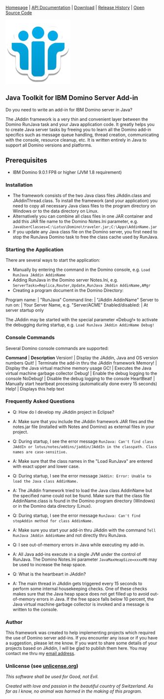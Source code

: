 [Homepage](README.md) | [API Documentation](api/index.html) | [Download](DOWNLOAD.md) | [Release History](HISTORY.md) | [Open Source Code](https://github.com/AndyBrunner/Domino-JAddin)

![Domino](Domino-Icon.png)

## Java Toolkit for IBM Domino Server Add-in

Do you need to write an add-in for IBM Domino server in Java?

The JAddin framework is a very thin and convenient layer between the Domino RunJava task and your Java application code. It greatly helps you to create Java server tasks by freeing you to learn all the Domino add-in specifics such as message queue handling, thread creation, communicating with the console, resource cleanup, etc. It is written entirely in Java to support all Domino versions and platforms.

## Prerequisites

- IBM Domino 9.0.1 FP8 or higher (JVM 1.8 requirement)

### Installation

- The framework consists of the two Java class files JAddin.class and JAddinThread.class. To install the framework (and your application) you need to copy all necessary Java class files to the program directory on Windows or to the data directory on Linux.
- Alternatively you can combine all class files in one JAR container and add this JAR file name to the Domino Notes.Ini parameter, e.g. `JavaUserClasses=C:\Lotus\Domino\traveler.jar;C:\Apps\AddinName.jar`
- If you update any Java class file on the Domino server, you first need to stop the RunJava Domino task to free the class cache used by RunJava.

### Starting the Application

There are several ways to start the application:

- Manually by entering the command in the Domino console, e.g. `Load RunJava JAddin AddinName`
- Adding RunJava in the Domino server Notes.Ini, e.g. `ServerTasks=Replica,Router,Update,RunJava JAddin AddinName,AMgr`
- Creating a program document in the Domino Directory:

Program name: | "RunJava"
Command line:  | "JAddin AddinName"
Server to run on: | Your Server Name, e.g. "Server/ACME"
Enabled/disabled: | At server startup only

The JAddin may be started with the special parameter «Debug!» to activate the debugging during startup, e.g. `Load RunJava JAddin AddinName Debug!`

### Console Commands

Several Domino console commands are supported:

**Command** | **Description**
Version!	 | Display the JAddin, Java and OS version numbers
Quit! | 	Terminate the add-in thru the JAddin framework
Memory! | Display the Java virtual machine memory usage
GC! | Executes the Java virtual machine garbage collector
Debug! | Enable the debug logging to the console
NoDebug!	 | Disable the debug logging to the console
HeartBeat! | Manually start heartbeat processing (automatically done every 15 seconds)
Help! | Displays this help text

### Frequently Asked Questions

- Q: How do I develop my JAddin project in Eclipse?
- A: Make sure that you include the JAddin framework JAR files and the notes.jar file (installed with Notes and Domino) as external files in your project.

- Q: During startup, I see the error message `RunJava: Can't find class JAddIn or lotus/notes/addins/jaddin/JAddIn in the classpath. Class names are case-sensitive.`
- A: Make sure that the class names in the "Load RunJava" are entered with exact upper and lower case.

- Q: During startup, I see the error message `JAddin: Error: Unable to load the Java class AddinName.`
- A: The JAddin framework tried to load the Java class AddinName but the specified name could not be found. Make sure that the class file AddinName.class is found in the Domino program directory (Windows) or in the Domino data directory (Linux).

- Q: During startup, I see the error message `RunJava: Can't find stopAddin method for class AddinName.`
- A: Make sure you start your add-in thru JAddin with the command `Tell RunJava JAddin AddinName` and not directly thru RunJava.

- Q: I see out-of-memory errors in Java while executing my add-in.
- A: All Java add-ins execute in a single JVM under the control of RunJava. The Domino Notes.Ini parameter `JavaMaxHeapSize=xxxxMB` may be used to increase the heap space.

- Q: What is the heartbeart in JAddin?
- A: The main thread in JAddin gets triggered every 15 seconds to perform some internal housekeeping checks. One of these checks makes sure that the Java heap space does not get filled up to avoid out-of-memory errors in Java. If the free space falls below 10 percent, the Java virtual machine garbage collector is invoked and a message is written to the console.

### Author

This framework was created to help implementing projects which required the use of Domino server add-ins. If you encounter any issue or if you have a suggestion, please let me know. If you want to share some details of your projects based on JAddin, I will be glad to publish them here. You may contact me thru my [email address](mailto:andy.brunner@k43.ch).

### Unlicense (see [unlicense.org](http://unlicense.org))

_This software shall be used for Good, not Evil._

*Created with love and passion in the beautiful country of Switzerland. As far as I know, no animal was harmed in the making of this program.*

